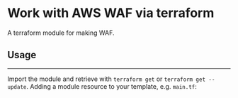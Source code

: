 # Work with AWS WAF via terraform

A terraform module for making WAF.

## Usage
----------------------

Import the module and retrieve with ```terraform get``` or ```terraform get --update```. Adding a module resource to your template, e.g. `main.tf`:

```

```
